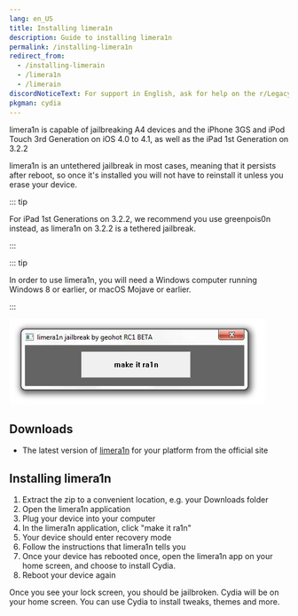 ```yaml
---
lang: en_US
title: Installing limera1n
description: Guide to installing limera1n
permalink: /installing-limera1n
redirect_from:
  - /installing-limerain
  - /limera1n
  - /limerain
discordNoticeText: For support in English, ask for help on the r/LegacyJailbreak [Discord Server](http://discord.legacyjailbreak.com/).
pkgman: cydia
---
```


limera1n is capable of jailbreaking A4 devices and the iPhone 3GS and iPod Touch 3rd Generation on iOS 4.0 to 4.1, as well as the iPad 1st Generation on 3.2.2

limera1n is an untethered jailbreak in most cases, meaning that it persists after reboot, so once it's installed you will not have to reinstall it unless you erase your device. 

::: tip

For iPad 1st Generations on 3.2.2, we recommend you use <router-link to="/installing-greenpois0n">greenpois0n</router-link> instead, as limera1n on 3.2.2 is a tethered jailbreak.

:::

::: tip

In order to use limera1n, you will need a Windows computer running Windows 8 or earlier, or macOS Mojave or earlier.

:::

![A screenshot of limera1n](/assets/images/limera1n.jpeg)

## Downloads

- The latest version of [limera1n](http://limera1n.com/) for your platform from the official site

## Installing limera1n

1. Extract the zip to a convenient location, e.g. your Downloads folder
1. Open the limera1n application
1. Plug your device into your computer
1. In the limera1n application, click "make it ra1n"
1. Your device should enter recovery mode
1. Follow the instructions that limera1n tells you
1. Once your device has rebooted once, open the limera1n app on your home screen, and choose to install Cydia.
1. Reboot your device again

Once you see your lock screen, you should be jailbroken. Cydia will be on your home screen. You can use Cydia to install <router-link to="/faq/#what-are-tweaks">tweaks</router-link>, themes and more.
